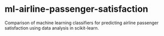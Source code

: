 # ml-airline-passenger-satisfaction
Comparison of machine learning classifiers for predicting airline passenger satisfaction using data analysis in scikit-learn.
